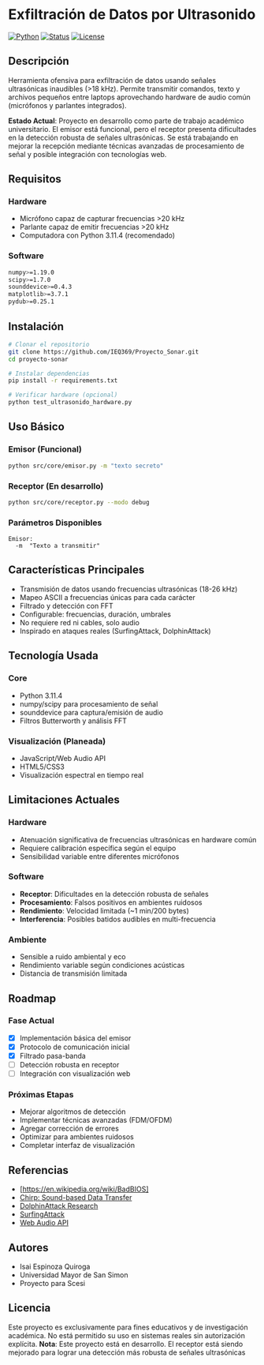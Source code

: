 # Exfiltración de Datos por Ultrasonido

[![Python](https://img.shields.io/badge/Python-3.8+-blue.svg)](https://www.python.org/downloads/)
[![Status](https://img.shields.io/badge/Status-In_Development-orange.svg)](STATUS)
[![License](https://img.shields.io/badge/License-Educational-green.svg)](LICENSE)

## Descripción

Herramienta ofensiva para exfiltración de datos usando señales ultrasónicas inaudibles (>18 kHz). Permite transmitir comandos, texto y archivos pequeños entre laptops aprovechando hardware de audio común (micrófonos y parlantes integrados).

**Estado Actual**: Proyecto en desarrollo como parte de trabajo académico universitario. El emisor está funcional, pero el receptor presenta dificultades en la detección robusta de señales ultrasónicas. Se está trabajando en mejorar la recepción mediante técnicas avanzadas de procesamiento de señal y posible integración con tecnologías web.

## Requisitos

### Hardware
- Micrófono capaz de capturar frecuencias >20 kHz
- Parlante capaz de emitir frecuencias >20 kHz
- Computadora con Python 3.11.4 (recomendado)

### Software
```bash
numpy>=1.19.0
scipy>=1.7.0
sounddevice>=0.4.3
matplotlib>=3.7.1
pydub>=0.25.1
```

## Instalación

```bash
# Clonar el repositorio
git clone https://github.com/IEQ369/Proyecto_Sonar.git
cd proyecto-sonar

# Instalar dependencias
pip install -r requirements.txt

# Verificar hardware (opcional)
python test_ultrasonido_hardware.py
```

## Uso Básico

### Emisor (Funcional)
```bash
python src/core/emisor.py -m "texto secreto"
```

### Receptor (En desarrollo)
```bash
python src/core/receptor.py --modo debug
```

### Parámetros Disponibles
```
Emisor:
  -m  "Texto a transmitir"

```

## Características Principales

- Transmisión de datos usando frecuencias ultrasónicas (18-26 kHz)
- Mapeo ASCII a frecuencias únicas para cada carácter
- Filtrado y detección con FFT
- Configurable: frecuencias, duración, umbrales
- No requiere red ni cables, solo audio
- Inspirado en ataques reales (SurfingAttack, DolphinAttack)

## Tecnología Usada

### Core
- Python 3.11.4
- numpy/scipy para procesamiento de señal
- sounddevice para captura/emisión de audio
- Filtros Butterworth y análisis FFT

### Visualización (Planeada)
- JavaScript/Web Audio API
- HTML5/CSS3
- Visualización espectral en tiempo real

## Limitaciones Actuales

### Hardware
- Atenuación significativa de frecuencias ultrasónicas en hardware común
- Requiere calibración específica según el equipo
- Sensibilidad variable entre diferentes micrófonos

### Software
- **Receptor**: Dificultades en la detección robusta de señales
- **Procesamiento**: Falsos positivos en ambientes ruidosos
- **Rendimiento**: Velocidad limitada (~1 min/200 bytes)
- **Interferencia**: Posibles batidos audibles en multi-frecuencia

### Ambiente
- Sensible a ruido ambiental y eco
- Rendimiento variable según condiciones acústicas
- Distancia de transmisión limitada

## Roadmap

### Fase Actual
- [x] Implementación básica del emisor
- [x] Protocolo de comunicación inicial
- [x] Filtrado pasa-banda
- [ ] Detección robusta en receptor
- [ ] Integración con visualización web

### Próximas Etapas
- Mejorar algoritmos de detección
- Implementar técnicas avanzadas (FDM/OFDM)
- Agregar corrección de errores
- Optimizar para ambientes ruidosos
- Completar interfaz de visualización

## Referencias

- [https://en.wikipedia.org/wiki/BadBIOS]
- [Chirp: Sound-based Data Transfer](https://github.com/solst-ice/chirp)
- [DolphinAttack Research](https://github.com/walac/dolphin-attack)
- [SurfingAttack](https://surfingattack.github.io/)
- [Web Audio API](https://developer.mozilla.org/en-US/docs/Web/API/Web_Audio_API)

## Autores

- Isai Espinoza Quiroga
- Universidad Mayor de San Simon
- Proyecto para Scesi

## Licencia

Este proyecto es exclusivamente para fines educativos y de investigación académica. No está permitido su uso en sistemas reales sin autorización explícita.
**Nota**: Este proyecto está en desarrollo. El receptor está siendo mejorado para lograr una detección más robusta de señales ultrasónicas
